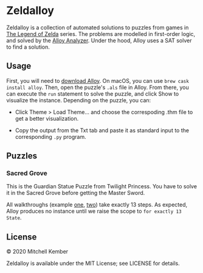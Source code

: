# Zeldalloy

Zeldalloy is a collection of automated solutions to puzzles from games in [The Legend of Zelda][zelda] series. The problems are modelled in first-order logic, and solved by the [Alloy Analyzer][alloy]. Under the hood, Alloy uses a SAT solver to find a solution.

## Usage

First, you will need to [download Alloy][download]. On macOS, you can use `brew cask install alloy`. Then, open the puzzle's `.als` file in Alloy. From there, you can execute the `run` statement to solve the puzzle, and click Show to visualize the instance. Depending on the puzzle, you can:

- Click Theme > Load Theme... and choose the correspoding .thm file to get a better visualization.

- Copy the output from the Txt tab and paste it as standard input to the corresponding `.py` program.

## Puzzles

### Sacred Grove

This is the Guardian Statue Puzzle from Twilight Princess. You have to solve it in the Sacred Grove before getting the Master Sword.

All walkthroughs (example [one](https://www.zeldadungeon.net/Zelda11Guardian.php), [two](https://zeldauniverse.net/guides/twilight-princess/sidequests/guardian-statue-puzzle/)) take exactly 13 steps. As expected, Alloy produces no instance until we raise the scope to `for exactly 13 State`.

## License

© 2020 Mitchell Kember

Zeldalloy is available under the MIT License; see LICENSE for details.

[zelda]: https://en.wikipedia.org/wiki/The_Legend_of_Zelda
[alloy]: https://alloytools.org
[download]: https://alloytools.org/download.html
